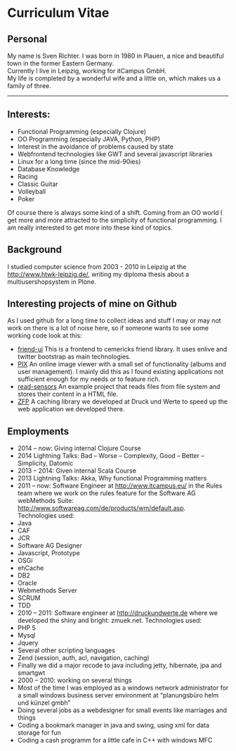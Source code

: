 # Curriculum Vitae

## Personal

My name is Sven Richter. I was born in 1980 in Plauen, a nice and beautiful town in the former Eastern Germany.  
Currently I live in Leipzig, working for itCampus GmbH.  
My life is completed by a wonderful wife and a little on, which makes us a family of three.

----
## Interests:

* Functional Programming (especially Clojure)
* OO Programming (especially JAVA, Python, PHP)
* Interest in the avoidance of problems caused by state
* Webfrontend technologies like GWT and several javascript libraries
* Linux for a long time (since the mid-90ies)
* Database Knowledge
* Racing
* Classic Guitar
* Volleyball
* Poker

Of course there is always some kind of a shift. Coming from an OO world I get more and more attracted to the simplicity of functional programming. I am really interested to get more into these kind of topics.

## Background

I studied computer science from 2003 - 2010 in Leipzig at the http://www.htwk-leipzig.de/, writing my diploma thesis about a multiusershopsystem in Plone.

## Interesting projects of mine on Github
As I used github for a long time to collect ideas and stuff I may or may not work on there is a lot of noise here, so if someone wants to see some working code look at this:
* [friend-ui](https://github.com/sveri/friend-ui) This is a frontend to cemericks friend library. It uses enlive and twitter bootstrap as main technologies.
* [PIX](https://github.com/sveri/webpics_grails) An online image viewer with a small set of functionality (albums and user management). I mainly did this as I found existing applications not sufficient enough for my needs or to feature rich.
* [read-sensors](https://github.com/sveri/read-sensors) An example project that reads files from file system and stores their content in a HTML file.
* [ZFP](https://github.com/sveri/ZFP) A caching library we developed at Druck und Werte to speed up the web application we developed there.

## Employments

* 2014 – now: Giving internal Clojure Course
* 2014 Lightning Talks: Bad – Worse – Complexity, Good – Better – Simplicity, Datomic
* 2013 – 2014: Given internal Scala Course
* 2013 Lightning Talks: Akka, Why functional Programming matters
* 2011 – now: Software Engineer at http://www.itcampus.eu/ in the Rules team where we work on the rules feature for the Software AG webMethods Suite: http://www.softwareag.com/de/products/wm/default.asp.   
Technologies used:
 * Java 
 * CAF
 * JCR
 * Software AG Designer
 * Javascript, Prototype
 * OSGi
 * ehCache
 * DB2
 * Oracle
 * Webmethods Server
 * SCRUM
 * TDD
* 2010 – 2011: Software engineer at http://druckundwerte.de where we developed the shiny and bright: zmuek.net.   Technologies used:
 * PHP 5
 * Mysql
 * Jquery
 * Several other scripting languages
 * Zend (session, auth, acl, navigation, caching)
 * Finally we did a major recode to java including jetty, hibernate, jpa and smartgwt
* 2000 – 2010: working on several things
 * Most of the time I was employed as a windows network administrator for a small windows business server environment at “planungsbüro helm und künzel gmbh”
 * Doing several jobs as a webdesigner for small events like marriages and things
 * Coding a bookmark manager in java and swing, using xml for data storage for fun
 * Coding a cash programm for a little cafe in C++ with windows MFC

